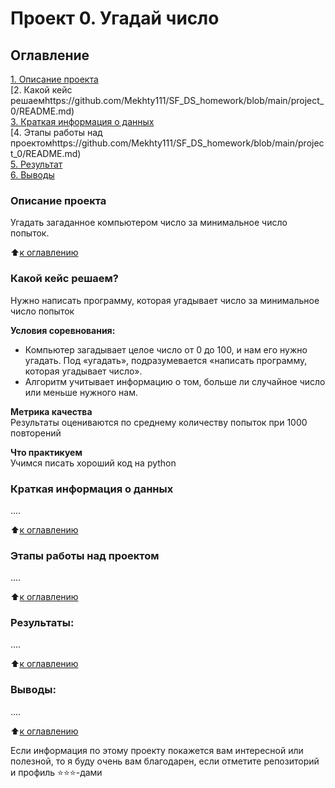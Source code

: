# Проект 0. Угадай число

## Оглавление  
[1. Описание проекта](https://github.com/Mekhty111/SF_DS_homework/blob/main/project_0/README.md)  
[2. Какой кейс решаемhttps://github.com/Mekhty111/SF_DS_homework/blob/main/project_0/README.md)  
[3. Краткая информация о данных](https://github.com/Mekhty111/SF_DS_homework/blob/main/project_0/README.md)  
[4. Этапы работы над проектомhttps://github.com/Mekhty111/SF_DS_homework/blob/main/project_0/README.md)  
[5. Результат](https://github.com/Mekhty111/SF_DS_homework/blob/main/project_0/README.md)    
[6. Выводы](https://github.com/Mekhty111/SF_DS_homework/blob/main/project_0/README.md) 

### Описание проекта    
Угадать загаданное компьютером число за минимальное число попыток.

:arrow_up:[к оглавлению](_)


### Какой кейс решаем?    
Нужно написать программу, которая угадывает число за минимальное число попыток

**Условия соревнования:**  
- Компьютер загадывает целое число от 0 до 100, и нам его нужно угадать. Под «угадать», подразумевается «написать программу, которая угадывает число».
- Алгоритм учитывает информацию о том, больше ли случайное число или меньше нужного нам.

**Метрика качества**     
Результаты оцениваются по среднему количеству попыток при 1000 повторений

**Что практикуем**     
Учимся писать хороший код на python


### Краткая информация о данных
....
  
:arrow_up:[к оглавлению](https://github.com/Mekhty111/SF_DS_homework/blob/main/project_0/README.md)


### Этапы работы над проектом  
....

:arrow_up:[к оглавлению](https://github.com/Mekhty111/SF_DS_homework/blob/main/project_0/README.md)


### Результаты:  
....

:arrow_up:[к оглавлению](https://github.com/Mekhty111/SF_DS_homework/blob/main/project_0/README.md)


### Выводы:  
....

:arrow_up:[к оглавлению](https://github.com/Mekhty111/SF_DS_homework/blob/main/project_0/README.md)


Если информация по этому проекту покажется вам интересной или полезной, то я буду очень вам благодарен, если отметите репозиторий и профиль ⭐️⭐️⭐️-дами
